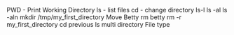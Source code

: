 PWD - Print Working Directory
ls - list files
cd - change directory
ls-l
ls -al
ls -aln
mkdir /tmp/my_first_directory
Move Betty
rm betty
rm -r my_first_directory
cd previous
ls multi directory
File type
